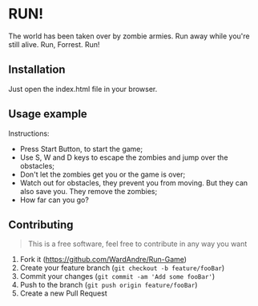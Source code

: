 # RUN!

The world has been taken over by zombie armies. Run away while you're still alive. Run, Forrest. Run!

  
## Installation
Just open the index.html file in your browser.

## Usage example
Instructions:
* Press Start Button, to start the game;
* Use S, W and D keys to escape the zombies and jump over the obstacles;
* Don't let the zombies get you or the game is over;
* Watch out for obstacles, they prevent you from moving. But they can also save you. They remove the zombies;
* How far can you go?

## Contributing
>This is a free software, feel free to contribute in any way you want

1. Fork it (<https://github.com/WardAndre/Run-Game>)
2. Create your feature branch (`git checkout -b feature/fooBar`)
3. Commit your changes (`git commit -am 'Add some fooBar'`)
4. Push to the branch (`git push origin feature/fooBar`)
5. Create a new Pull Request

